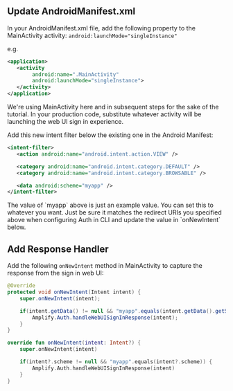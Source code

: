## Update AndroidManifest.xml
In your AndroidManifest.xml file, add the following property to the MainActivity activity: `android:launchMode="singleInstance"`

e.g.

```xml
<application>
   <activity
        android:name=".MainActivity"
        android:launchMode="singleInstance">
   </activity>
</application>
```

<amplify-callout>
We're using MainActivity here and in subsequent steps for the sake of the tutorial. In your production code, substitute whatever
activity will be launching the web UI sign in experience.
</amplify-callout>

Add this new intent filter below the existing one in the Android Manifest:

```xml
<intent-filter>
   <action android:name="android.intent.action.VIEW" />

   <category android:name="android.intent.category.DEFAULT" />
   <category android:name="android.intent.category.BROWSABLE" />

   <data android:scheme="myapp" />
</intent-filter>
```

<amplify-callout>
The value of `myapp` above is just an example value. You can set this to whatever you want.
Just be sure it matches the redirect URIs you specified above when configuring Auth in CLI
and update the value in `onNewIntent` below.
</amplify-callout>

## Add Response Handler
Add the following `onNewIntent` method in MainActivity to capture the response from the sign in web UI:

<amplify-block-switcher>
 <amplify-block name="Java">

```java
@Override
protected void onNewIntent(Intent intent) {
    super.onNewIntent(intent);

    if(intent.getData() != null && "myapp".equals(intent.getData().getScheme())) {
        Amplify.Auth.handleWebUISignInResponse(intent);
    }
}
```

 </amplify-block>
 <amplify-block name="Kotlin">

```kotlin
override fun onNewIntent(intent: Intent?) {
    super.onNewIntent(intent)

    if(intent?.scheme != null && "myapp".equals(intent?.scheme)) {
        Amplify.Auth.handleWebUISignInResponse(intent)
    }
}
```

 </amplify-block>
</amplify-block-switcher>



